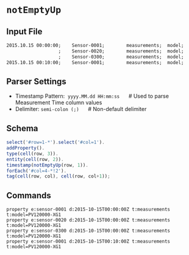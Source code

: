 # `notEmptyUp`

## Input File

```txt
2015.10.15 00:00:00;    Sensor-0001;        measurements;  model;        PV120000-XG1
                   ;    Sensor-0020;        measurements;  model;        PV120000-XG1
                   ;    Sensor-0300;        measurements;  model;        PV120000-XG1
2015.10.15 00:10:00;    Sensor-0001;        measurements;  model;        PV120000-XG1
```

## Parser Settings

* Timestamp Pattern:  `yyyy.MM.dd HH:mm:ss`      # Used to parse Measurement Time column values
* Delimiter: `semi-colon (;)`                         # Non-default delimiter

## Schema

```javascript
select('#row=1-*').select('#col=1').
addProperty().
type(cell(row, 3)).
entity(cell(row, 2)).
timestamp(notEmptyUp(row, 1)).
forEach('#col=4-*!2').
tag(cell(row, col), cell(row, col+1));
```

## Commands

```ls
property e:sensor-0001 d:2015-10-15T00:00:00Z t:measurements t:model=PV120000-XG1
property e:sensor-0020 d:2015-10-15T00:00:00Z t:measurements t:model=PV120000-XG1
property e:sensor-0300 d:2015-10-15T00:00:00Z t:measurements t:model=PV120000-XG1
property e:sensor-0001 d:2015-10-15T00:10:00Z t:measurements t:model=PV120000-XG1
```
